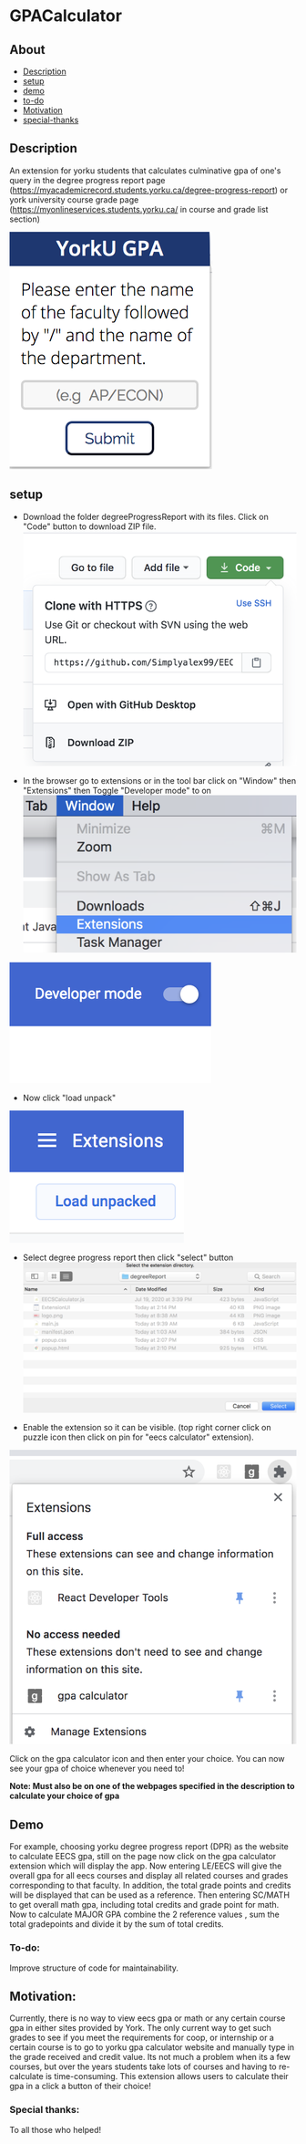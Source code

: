 # GPACalculator

## About
* [Description](https://github.com/Simplyalex99/EECSCalculator/blob/master/README.md#description)
* [setup](https://github.com/Simplyalex99/EECSCalculator/blob/master/README.md#setup)
* [demo](https://github.com/Simplyalex99/EECSCalculator/blob/master/README.md#demo)
* [to-do](https://github.com/Simplyalex99/EECSCalculator/blob/master/README.md#to-do)
* [Motivation](https://github.com/Simplyalex99/EECSCalculator/blob/master/README.md#motivation)
* [special-thanks](https://github.com/Simplyalex99/EECSCalculator/blob/master/README.md#special-thanks)

## Description
An extension for yorku students that calculates culminative gpa of one's query in  the degree progress report page (https://myacademicrecord.students.yorku.ca/degree-progress-report) or york university course grade page (https://myonlineservices.students.yorku.ca/ in course and grade list section)  

![](https://github.com/Simplyalex99/EECSCalculator/blob/master/degreeReport/ExtensionUI.png)


## setup
- Download the folder degreeProgressReport with its files. Click on "Code" button to download ZIP file. 
 ![](https://github.com/Simplyalex99/EECSCalculator/blob/master/steps/step1.png)

- In the browser go to extensions or in the tool bar click on "Window" then "Extensions" then Toggle "Developer mode" to on
![](https://github.com/Simplyalex99/EECSCalculator/blob/master/steps/step2.png)


![](https://github.com/Simplyalex99/EECSCalculator/blob/master/steps/step3.png)
  

- Now click "load unpack"


![](https://github.com/Simplyalex99/EECSCalculator/blob/master/steps/step4.png)
 

- Select degree progress report then click "select" button
![](https://github.com/Simplyalex99/EECSCalculator/blob/master/steps/step5.png)
 
- Enable the extension so it can be visible. (top right corner click on puzzle icon then click on pin for "eecs calculator" extension).

![](https://github.com/Simplyalex99/EECSCalculator/blob/master/steps/step6.png)

Click on the gpa calculator icon and then enter your choice. You can now see your gpa of choice whenever you need to!

  **Note: Must also be on one of the webpages specified in the  description to calculate your choice of gpa**

## Demo
For example, choosing yorku degree progress report (DPR) as the website to calculate EECS gpa, still on the page now click on the gpa calculator extension which will display the app. Now entering LE/EECS will give the overall gpa for all eecs courses and display all related courses  and grades corresponding to that faculty. In addition,  the total grade points and credits will be displayed that can be used as a reference. Then entering SC/MATH to get overall math gpa, including total credits and grade point for math. Now to calculate MAJOR GPA combine the 2 reference values , sum the total gradepoints and divide it by the sum of total credits.



### To-do:
Improve structure of code for maintainability.

## Motivation:
Currently, there is no way to view eecs gpa or math  or any certain course gpa in either sites provided by York. The only current way to get such grades to see if you meet the requirements for coop, or internship or a certain course is to go to yorku gpa calculator website and manually type in the grade received and credit value. Its not much a problem when its a few courses, but over the years students take lots of courses and having to re-calculate is time-consuming. This extension allows users to calculate their gpa in a click a button of their choice!

### Special thanks:
To all those who helped!
